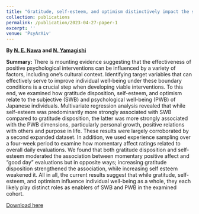 ```yaml
---
title: "Gratitude, self-esteem, and optimism distinctively impact the subjective and psychological well-being of Japanese individuals"
collection: publications
permalink: /publication/2023-04-27-paper-1
excerpt: ''
venue: 'PsyArXiv'
---
```


<b>By <a href="https://eijinawa.github.io">N. E. Nawa</a> and <a href="http://www.ritsumei.ac.jp/~yamagisi/index-e.html">N. Yamagishi</a></b>

<b>Summary:</b> There is mounting evidence suggesting that the
effectiveness of positive psychological interventions can be
influenced by a variety of factors, including one’s cultural
context. Identifying target variables that can effectively serve to
improve individual well-being under these boundary conditions is a
crucial step when developing viable interventions. To this end, we
examined how gratitude disposition, self-esteem, and optimism relate
to the subjective (SWB) and psychological well-being (PWB) of Japanese
individuals. Multivariate regression analysis revealed that while
self-esteem was predominantly more strongly associated with SWB
compared to gratitude disposition, the latter was more strongly
associated with the PWB dimensions, particularly personal growth,
positive relations with others and purpose in life. These results were
largely corroborated by a second expanded dataset. In addition, we
used experience sampling over a four-week period to examine how
momentary affect ratings related to overall daily evaluations. We
found that both gratitude disposition and self-esteem moderated the
association between momentary positive affect and “good day”
evaluations but in opposite ways; increasing gratitude disposition
strengthened the association, while increasing self esteem weakened
it. All in all, the current results suggest that while gratitude,
self-esteem, and optimism influence individual well-being as a whole,
they each likely play distinct roles as enablers of SWB and PWB in the
examined cohort.

[Download here](https://osf.io/preprints/psyarxiv/rcp6w)

